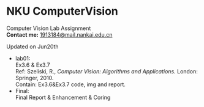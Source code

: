 # NKU ComputerVision
Computer Vision Lab Assignment<br>
**Contact me:**  1913184@mail.nankai.edu.cn

Updated on Jun20th
- lab01:<br>
Ex3.6 & Ex3.7 <br>
Ref: Szeliski, R., *Computer Vision: Algorithms and Applications.* London: Springer, 2010.<br>
Contain: Ex3.6&Ex3.7 code, img and report. 
- Final:<br>
Final Report & Enhancement & Coring
